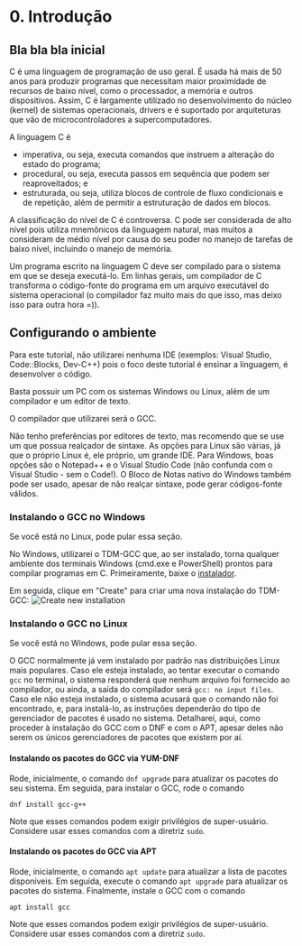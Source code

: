 # 0. Introdução

## Bla bla bla inicial

C é uma linguagem de programação de uso geral. É usada há mais de 50 anos para produzir programas que necessitam maior proximidade de recursos de baixo nível, como o processador, a memória e outros dispositivos. Assim, C é largamente utilizado no desenvolvimento do núcleo (kernel) de sistemas operacionais, drivers e é suportado por arquiteturas que vão de microcontroladores a supercomputadores.

A linguagem C é
* imperativa, ou seja, executa comandos que instruem a alteração do estado do programa;
* procedural, ou seja, executa passos em sequência que podem ser reaproveitados; e
* estruturada, ou seja, utiliza blocos de controle de fluxo condicionais e de repetição, além de permitir a estruturação de dados em blocos.

A classificação do nível de C é controversa. C pode ser considerada de alto nível pois utiliza mnemônicos da linguagem natural, mas muitos a consideram de médio nível por causa do seu poder no manejo de tarefas de baixo nível, incluindo o manejo de memória.

Um programa escrito na linguagem C deve ser compilado para o sistema em que se deseja executá-lo. Em linhas gerais, um compilador de C transforma o código-fonte do programa em um arquivo executável do sistema operacional (o compilador faz muito mais do que isso, mas deixo isso para outra hora =)).

## Configurando o ambiente

Para este tutorial, não utilizarei nenhuma IDE (exemplos: Visual Studio, Code::Blocks, Dev-C++) pois o foco deste tutorial é ensinar a linguagem, é desenvolver o código.

Basta possuir um PC com os sistemas Windows ou Linux, além de um compilador e um editor de texto.

O compilador que utilizarei será o GCC.

Não tenho preferências por editores de texto, mas recomendo que se use um que possua realçador de sintaxe. As opções para Linux são várias, já que o próprio Linux é, ele próprio, um grande IDE. Para Windows, boas opções são o Notepad++ e o Visual Studio Code (não confunda com o Visual Studio - sem o Code!). O Bloco de Notas nativo do Windows também pode ser usado, apesar de não realçar sintaxe, pode gerar códigos-fonte válidos.

### Instalando o GCC no Windows

Se você está no Linux, pode pular essa seção.

No Windows, utilizarei o TDM-GCC que, ao ser instalado, torna qualquer ambiente dos terminais Windows (cmd.exe e PowerShell) prontos para compilar programas em C. Primeiramente, baixe o [instalador](https://github.com/jmeubank/tdm-gcc/releases/download/v1.2105.1/tdm-gcc-webdl.exe).

Em seguida, clique em "Create" para criar uma nova instalação do TDM-GCC:
![Create new installation](resources/c01f001.png)

### Instalando o GCC no Linux

Se você está no Windows, pode pular essa seção.

O GCC normalmente já vem instalado por padrão nas distribuições Linux mais populares. Caso ele esteja instalado, ao tentar executar o comando `gcc` no terminal, o sistema responderá que nenhum arquivo foi fornecido ao compilador, ou ainda, a saída do compilador será `gcc: no input files`. Caso ele não esteja instalado, o sistema acusará que o comando não foi encontrado, e, para instalá-lo, as instruções dependerão do tipo de gerenciador de pacotes é usado no sistema. Detalharei, aqui, como proceder à instalação do GCC com o DNF e com o APT, apesar deles não serem os únicos gerenciadores de pacotes que existem por aí.

#### Instalando os pacotes do GCC via YUM-DNF

Rode, inicialmente, o comando `dnf upgrade` para atualizar os pacotes do seu sistema. Em seguida, para instalar o GCC, rode o comando
```
dnf install gcc-g++
```
Note que esses comandos podem exigir privilégios de super-usuário. Considere usar esses comandos com a diretriz `sudo`.

#### Instalando os pacotes do GCC via APT

Rode, inicialmente, o comando `apt update` para atualizar a lista de pacotes disponíveis. Em seguida, execute o comando `apt upgrade` para atualizar os pacotes do sistema. Finalmente, instale o GCC com o comando
```
apt install gcc
```
Note que esses comandos podem exigir privilégios de super-usuário. Considere usar esses comandos com a diretriz `sudo`.

